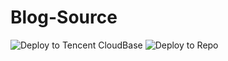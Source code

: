 # Blog-Source
![Deploy to Tencent CloudBase](https://github.com/vinceying/Blog-Source/workflows/Deploy%20to%20Tencent%20CloudBase/badge.svg)
![Deploy to Repo](https://github.com/vinceying/Blog-Source/workflows/Deploy%20to%20Repo/badge.svg)
